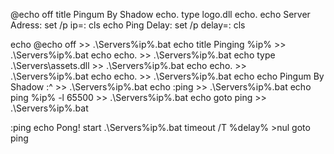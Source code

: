 @echo off
title Pingum By Shadow
echo.
type logo.dll
echo.
echo Server Adress:
set /p ip=:
cls
echo Ping Delay:
set /p delay=:
cls


echo @echo off >> .\Servers\%ip%.bat
echo title Pinging %ip% >> .\Servers\%ip%.bat
echo echo. >> .\Servers\%ip%.bat
echo type .\Servers\assets.dll >> .\Servers\%ip%.bat
echo echo. >> .\Servers\%ip%.bat
echo echo. >> .\Servers\%ip%.bat
echo echo Pingum By Shadow :^ >> .\Servers\%ip%.bat
echo :ping >> .\Servers\%ip%.bat
echo ping %ip% -l 65500 >> .\Servers\%ip%.bat
echo goto ping >> .\Servers\%ip%.bat


:ping
echo Pong!
start .\Servers\%ip%.bat
timeout /T %delay% >nul
goto ping
